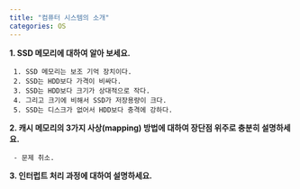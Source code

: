 ```yaml
---
title: "컴퓨터 시스템의 소개"
categories: OS
---
```

**1. SSD 메모리에 대하여 알아 보세요.**

     1. SSD 메모리는 보조 기억 장치이다.
     2. SSD는 HDD보다 가격이 비싸다.
     3. SSD는 HDD보다 크기가 상대적으로 작다.
     4. 그리고 크기에 비해서 SSD가 저장용량이 크다.
     5. SSD는 디스크가 없어서 HDD보다 충격에 강하다.

 **2. 캐시 메모리의 3가지 사상(mapping) 방법에 대하여 장단점 위주로 충분히 설명하세요.**

     - 문제 취소.

 **3. 인터럽트 처리 과정에 대하여 설명하세요.**
